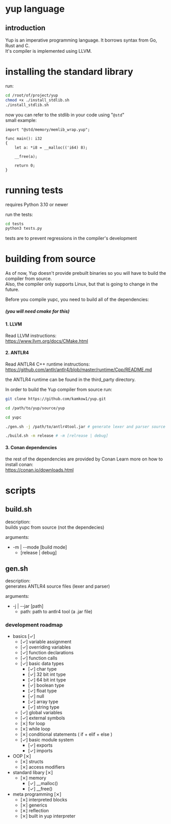 # yup language

## introduction

Yup is an imperative programming language. It borrows syntax from
Go, Rust and C. <br>
It's compiler is implemented using LLVM.

# installing the standard library

run:
```bash
cd /root/of/project/yup
chmod +x ./install_stdlib.sh
./install_stdlib.sh
```

now you can refer to the stdlib in your code using "```@std```" <br>
small example:

```
import "@std/memory/memlib_wrap.yup";

func main(): i32  
{
    let a: *i8 = __malloc(('i64) 8);

    __free(a);

    return 0;
}
```

# running tests
requires Python 3.10 or newer

run the tests:
```bash
cd tests
python3 tests.py
```

tests are to prevent regressions in the compiler's development

# building from source

As of now, Yup doesn't provide prebuilt binaries so you will 
have to build the compiler from source. <br>
Also, the compiler only supports Linux, but that is going to change in the future.

Before you compile yupc, you need to build all of the dependencies:
##### (you will need cmake for this)

#### 1. LLVM
Read LLVM instructions: <br>
https://www.llvm.org/docs/CMake.html

#### 2. ANTLR4
Read ANTLR4 C++ runtime instructions: <br>
https://github.com/antlr/antlr4/blob/master/runtime/Cpp/README.md

the ANTLR4 runtime can be found in the third_party directory.

In order to build the Yup compiler from source run:
```bash
git clone https://github.com/kamkow1/yup.git

cd /path/to/yup/source/yup

cd yupc

./gen.sh -j /path/to/antlr4tool.jar # generate lexer and parser source files

./build.sh -m release # -m [relrease | debug]
```

#### 3. Conan dependencies

the rest of the dependencies are provided by Conan
Learn more on how to install conan: <br>
 https://conan.io/downloads.html

# scripts

## build.sh
description: <br>
builds yupc from source (not the dependecies)

arguments: <br>
*   -m | --mode [build mode]
    - [release | debug]

## gen.sh
description: <br>
generates ANTLR4 source files (lexer and parser)

arguments: <br>
*   -j | --jar [path]
    - path: path to antlr4 tool (a .jar file)

### development roadmap
* basics [&check;]
    - [&check;] variable assignment
    - [&check;] overriding variables
    - [&check;] function declarations
    - [&check;] function calls
    - [&check;] basic data types
        * [&check;] char type
        * [&check;] 32 bit int type
        * [&check;] 64 bit int type
        * [&check;] boolean type
        * [&check;] float type
        * [&check;] null
        * [&check;] array type
        * [&check;] string type
    - [&check;] global variables
    - [&check;] external symbols
    - [&#10799;] for loop
    - [&#10799;] while loop
    - [&#10799;] conditional statements ( if + elif + else )
    - [&check;] basic module system
        * [&check;] exports
        * [&check;] imports
* OOP [&#10799;]
    - [&#10799;] structs
    - [&#10799;] access modifiers
* standard libary [&#10799;]
    - [&#10799;] memory 
        * [&check;] __malloc()
        * [&check;] __free()
* meta programming [&#10799;]
    - [&#10799;] interpreted blocks
    - [&#10799;] generics
    - [&#10799;] reflection
    - [&#10799;] built in yup interpreter
